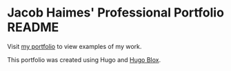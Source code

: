 # Jacob Haimes' Professional Portfolio README

Visit [my portfolio](https://jacob-haimes.github.io) to view examples of my work.

This portfolio was created using Hugo and [Hugo Blox](https://hugoblox.com).
